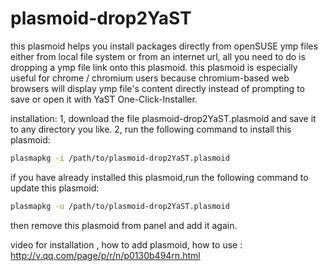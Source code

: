 plasmoid-drop2YaST
==================
this plasmoid helps you install packages directly from openSUSE ymp files either from local file system or from an internet url, all you need to do is dropping a ymp file link onto this plasmoid. this plasmoid is especially useful for chrome / chromium users because chromium-based web browsers will display ymp file's content directly instead of prompting to save or open it with YaST One-Click-Installer.


installation:
1, download the file plasmoid-drop2YaST.plasmoid and save it to any directory you like.
2, run the following command to install this plasmoid:
~~~sh
plasmapkg -i /path/to/plasmoid-drop2YaST.plasmoid
~~~

if you have already installed this plasmoid,run the following command to update this plasmoid:
~~~sh
plasmapkg -u /path/to/plasmoid-drop2YaST.plasmoid
~~~
then remove this plasmoid from panel and add it again.

video for installation , how to add plasmoid, how to use :    
http://v.qq.com/page/p/r/n/p0130b494rn.html